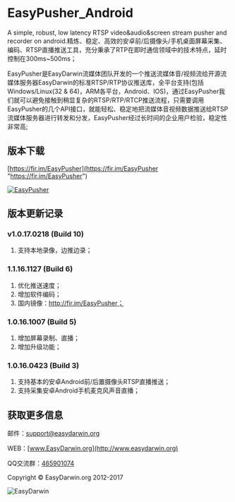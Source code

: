 # EasyPusher_Android
A simple, robust, low latency RTSP video&audio&screen stream pusher and recorder on android.精炼、稳定、高效的安卓前/后摄像头/手机桌面屏幕采集、编码、RTSP直播推送工具，充分秉承了RTP在即时通信领域中的技术特点，延时控制在300ms~500ms；

EasyPusher是EasyDarwin流媒体团队开发的一个推送流媒体音/视频流给开源流媒体服务器EasyDarwin的标准RTSP/RTP协议推送库，全平台支持(包括Windows/Linux(32 & 64)，ARM各平台，Android、IOS)，通过EasyPusher我们就可以避免接触到稍显复杂的RTSP/RTP/RTCP推送流程，只需要调用EasyPusher的几个API接口，就能轻松、稳定地把流媒体音视频数据推送给RTSP流媒体服务器进行转发和分发，EasyPusher经过长时间的企业用户检验，稳定性非常高;

## 版本下载 ##

[https://fir.im/EasyPusher](https://fir.im/EasyPusher "https://fir.im/EasyPusher")

[![EasyPusher](http://www.easydarwin.org/skin/bs/images/app/EasyPusher_android.png)](https://fir.im/EasyPusher "EasyPusher")

## 版本更新记录 ##
### v1.0.17.0218 (Build 10) ###
1. 支持本地录像，边推边录；

### 1.1.16.1127 (Build 6) ###
1. 优化推送速度；
1. 增加软件编码；
1. 国内镜像：http://fir.im/EasyPusher；

### 1.0.16.1007 (Build 5) ###
1. 增加屏幕录制、直播；
1. 增加升级功能；

### 1.0.16.0423 (Build 3) ###
1. 支持基本的安卓Android前/后置摄像头RTSP直播推送；
1. 支持采集安卓Android手机麦克风声音直播；

## 获取更多信息 ##

邮件：[support@easydarwin.org](mailto:support@easydarwin.org) 

WEB：[www.EasyDarwin.org](http://www.easydarwin.org)

QQ交流群：[465901074](http://jq.qq.com/?_wv=1027&k=2G045mo "EasyPusher & EasyRTSPClient")

Copyright &copy; EasyDarwin.org 2012-2017

![EasyDarwin](http://www.easydarwin.org/skin/easydarwin/images/wx_qrcode.jpg)
